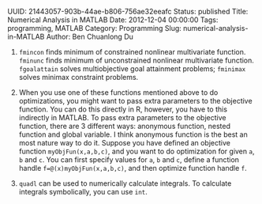 UUID: 21443057-903b-44ae-b806-756ae32eeafc
Status: published
Title: Numerical Analysis in MATLAB
Date: 2012-12-04 00:00:00
Tags: programming, MATLAB
Category: Programming
Slug: numerical-analysis-in-MATLAB
Author: Ben Chuanlong Du


1. `fmincon` finds minimum of constrained nonlinear multivariate function.
`fminunc` finds minimum of unconstrained nonlinear multivariate function.
`fgoalattain` solves multiobjective goal attainment problems; 
`fminimax` solves minimax constraint problems.

2. When you use one of these functions mentioned above to do optimizations, 
you might want to pass extra parameters to the objective function. 
You can do this directly in R, 
however, 
you have to this indirectly in MATLAB. 
To pass extra parameters to the objective function, 
there are 3 different ways: anonymous function, nested function and global variable. 
I think anonymous function is the best an most nature way to do it. 
Suppose you have defined an objective function `myObjFun(x,a,b,c)`, 
and you want to do optimization for given `a`, `b` and `c`. 
You can first specify values for `a`, `b` and `c`, 
define a function handle `f=@(x)myObjFun(x,a,b,c)`, 
and then optimize function handle `f`.

3. `quadl` can be used to numerically calculate integrals. 
To calculate integrals symbolically, 
you can use `int`.

